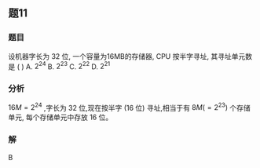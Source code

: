 ## 题11
### 题目
设机器字长为 32 位, 一个容量为16MB的存储器, CPU 按半字寻址, 其寻址单元数是 ( )
A. ${2}^{24}$ 
B. ${2}^{23}$ 
C. ${2}^{22}$ 
D. ${2}^{21}$
### 分析
${16}M = {2}^{24}$ ,字长为 32 位,现在按半字 (16 位) 寻址,相当于有 $8M( { = {2}^{23}})$ 个存储单元, 每个存储单元中存放 16 位。
### 解
B